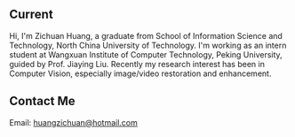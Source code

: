 ## Current

Hi, I'm Zichuan Huang, a graduate from School of Information Science and Technology, North China University of Technology. I'm working as an intern student at Wangxuan Institute of Computer Technology, Peking University, guided by Prof. Jiaying Liu. Recently my research interest has been in Computer Vision, especially image/video restoration and enhancement.

## Contact Me
Email: huangzichuan@hotmail.com


<!--
**HuangZichuan/huangzichuan** is a ✨ _special_ ✨ repository because its `README.md` (this file) appears on your GitHub profile.

Here are some ideas to get you started:

- 🔭 I’m currently working on ...
- 🌱 I’m currently learning ...
- 👯 I’m looking to collaborate on ...
- 🤔 I’m looking for help with ...
- 💬 Ask me about ...
- 📫 How to reach me: ...
- 😄 Pronouns: ...
- ⚡ Fun fact: ...
-->
